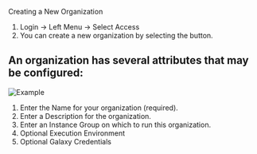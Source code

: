 Creating a New Organization

1. Login -> Left Menu -> Select Access 
2. You can create a new organization by selecting the button.



## An organization has several attributes that may be configured: 
![Example](images/01-Orgination-create.png)

1. Enter the Name for your organization (required).
2. Enter a Description for the organization.
3. Enter an Instance Group on which to run this organization.
4. Optional Execution Environment
5. Optional Galaxy Credentials 
